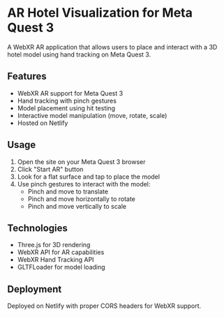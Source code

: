 # AR Hotel Visualization for Meta Quest 3

A WebXR AR application that allows users to place and interact with a 3D hotel model using hand tracking on Meta Quest 3.

## Features

- WebXR AR support for Meta Quest 3
- Hand tracking with pinch gestures
- Model placement using hit testing
- Interactive model manipulation (move, rotate, scale)
- Hosted on Netlify

## Usage

1. Open the site on your Meta Quest 3 browser
2. Click "Start AR" button
3. Look for a flat surface and tap to place the model
4. Use pinch gestures to interact with the model:
   - Pinch and move to translate
   - Pinch and move horizontally to rotate
   - Pinch and move vertically to scale

## Technologies

- Three.js for 3D rendering
- WebXR API for AR capabilities
- WebXR Hand Tracking API
- GLTFLoader for model loading

## Deployment

Deployed on Netlify with proper CORS headers for WebXR support.